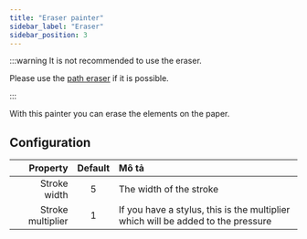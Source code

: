 ```yaml
---
title: "Eraser painter"
sidebar_label: "Eraser"
sidebar_position: 3
---
```


:::warning It is not recommended to use the eraser.

Please use the [path eraser](path_eraser) if it is possible.

:::

With this painter you can erase the elements on the paper.

## Configuration

|          Property | Default | Mô tả                                                                            |
| -----------------:|:-------:|:-------------------------------------------------------------------------------- |
|      Stroke width |    5    | The width of the stroke                                                          |
| Stroke multiplier |    1    | If you have a stylus, this is the multiplier which will be added to the pressure |
